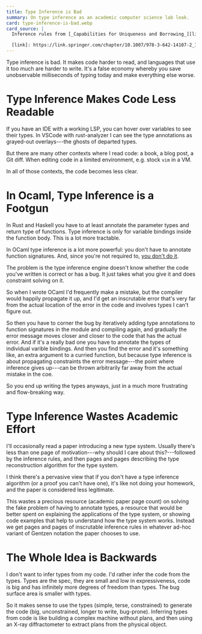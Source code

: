 ```yaml
---
title: Type Inference is Bad
summary: On type inference as an academic computer science lab leak.
card: type-inference-is-bad.webp
card_source: |
  Inference rules from [_Capabilities for Uniqueness and Borrowing_][link].

  [link]: https://link.springer.com/chapter/10.1007/978-3-642-14107-2_17
---
```


Type inference is bad. It makes code harder to read, and languages that use it
too much are harder to write. It's a false economy whereby you save unobservable
milliseconds of typing today and make everything else worse.

# Type Inference Makes Code Less Readable

If you have an IDE with a working LSP, you can hover over variables to see their
types. In VSCode with rust-analyzer I can see the type annotations as grayed-out
overlays---the ghosts of departed types.

But there are many other contexts where I read code: a book, a blog post, a Git
diff. When editing code in a limited environment, e.g. stock `vim` in a VM.

In all of those contexts, the code becomes less clear.

# In Ocaml, Type Inference is a Footgun

In Rust and Haskell you have to at least annotate the parameter types and return
type of functions. Type inference is only for variable bindings inside the
function body. This is a lot more tractable.

In OCaml type inference is a lot more powerful: you don't have to annotate
function signatures. And, since you're not required to, [you don't do it][post].

[post]: /article/language-pragmatics

The problem is the type inference engine doesn't know whether the code you've
written is correct or has a bug. It just takes what you give it and does
constraint solving on it.

So when I wrote OCaml I'd frequently make a mistake, but the compiler would
happily propagate it up, and I'd get an inscrutable error that's very far from
the actual location of the error in the code and involves types I can't figure
out.

So then you have to corner the bug by iteratively adding type annotations to
function signatures in the module and compiling again, and gradually the error
message moves closer and closer to the code that has the actual error. And if
it's a really bad one you have to annotate the types of individual varible
bindings. And then you find the error and it's something like, an extra argument
to a curried function, but because type inference is about propagating
constraints the error message---the point where inference gives up---can be
thrown arbitrarily far away from the actual mistake in the coe.

So you end up writing the types anyways, just in a much more frustrating and
flow-breaking way.

# Type Inference Wastes Academic Effort

I'll occasionally read a paper introducing a new type system. Usually there's
less than one page of motivation---why should I care about this?---followed by
the inference rules, and then pages and pages describing the type reconstruction
algorithm for the type system.

I think there's a pervasive view that if you don't have a type inference
algorithm (or a proof you can't have one), it's like not doing your homework,
and the paper is considered less legitimate.

This wastes a precious resource (academic paper page count) on solving the fake
problem of having to annotate types, a resource that would be better spent on
explaining the applications of the type system, or showing code examples that
help to understand how the type system works. Instead we get pages and pages
of inscrutable inference rules in whatever ad-hoc variant of Gentzen notation
the paper chooses to use.

# The Whole Idea is Backwards

I don't want to infer types from my code. I'd rather infer the code from the
types. Types are the spec, they are small and low in expressiveness, code is
big and has infinitely more degrees of freedom than types. The bug surface area
is smaller with types.

So it makes sense to use the types (simple, terse, constrained) to generate the
code (big, unconstrained, longer to write, bug-prone). Inferring types from code
is like building a complex machine without plans, and then using an X-ray
diffractometer to extract plans from the physical object.
